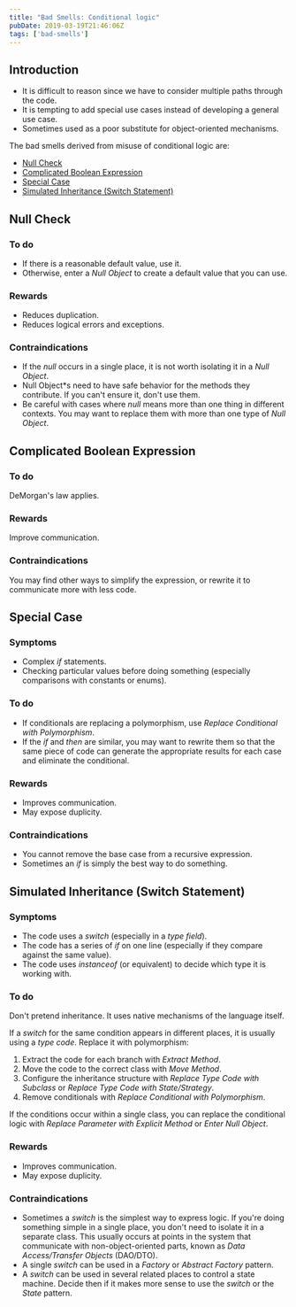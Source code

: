 ```yaml
---
title: "Bad Smells: Conditional logic"
pubDate: 2019-03-19T21:46:06Z
tags: ['bad-smells']
---
```

## Introduction

* It is difficult to reason since we have to consider multiple paths through the code.
* It is tempting to add special use cases instead of developing a general use case.
* Sometimes used as a poor substitute for object-oriented mechanisms.

The bad smells derived from misuse of conditional logic are:

* [Null Check](#null-check)
* [Complicated Boolean Expression](#complicated-boolean-expression)
* [Special Case](#special-case)
* [Simulated Inheritance (Switch Statement)](#simulated-inheritance-switch-statement)

## Null Check
### To do

* If there is a reasonable default value, use it.
* Otherwise, enter a *Null Object* to create a default value that you can use.

### Rewards

* Reduces duplication.
* Reduces logical errors and exceptions.

### Contraindications

* If the *null* occurs in a single place, it is not worth isolating it in a *Null Object*.
* Null Object*s need to have safe behavior for the methods they contribute. If you can't ensure it, don't use them.
* Be careful with cases where *null* means more than one thing in different contexts. You may want to replace them with more than one type of *Null Object*.

## Complicated Boolean Expression
### To do

DeMorgan's law applies.

### Rewards

Improve communication.

### Contraindications

You may find other ways to simplify the expression, or rewrite it to communicate more with less code.

## Special Case
### Symptoms

* Complex *if* statements.
* Checking particular values before doing something (especially comparisons with constants or enums).

### To do

* If conditionals are replacing a polymorphism, use *Replace Conditional with Polymorphism*.
* If the *if* and *then* are similar, you may want to rewrite them so that the same piece of code can generate the appropriate results for each case and eliminate the conditional.

### Rewards

* Improves communication.
* May expose duplicity.

### Contraindications

* You cannot remove the base case from a recursive expression.
* Sometimes an *if* is simply the best way to do something.

## Simulated Inheritance (Switch Statement)
### Symptoms

* The code uses a *switch* (especially in a *type field*).
* The code has a series of *if* on one line (especially if they compare against the same value).
* The code uses *instanceof* (or equivalent) to decide which type it is working with.

### To do

Don't pretend inheritance. It uses native mechanisms of the language itself.

If a *switch* for the same condition appears in different places, it is usually using a *type code*. Replace it with polymorphism:

1. Extract the code for each branch with *Extract Method*.
2. Move the code to the correct class with *Move Method*.
3. Configure the inheritance structure with *Replace Type Code with Subclass* or *Replace Type Code with State/Strategy*.
4. Remove conditionals with *Replace Conditional with Polymorphism*.

If the conditions occur within a single class, you can replace the conditional logic with *Replace Parameter with Explicit Method* or *Enter Null Object*.

### Rewards

* Improves communication.
* May expose duplicity.

### Contraindications

* Sometimes a *switch* is the simplest way to express logic. If you're doing something simple in a single place, you don't need to isolate it in a separate class. This usually occurs at points in the system that communicate with non-object-oriented parts, known as *Data Access/Transfer Objects* (DAO/DTO).
* A single *switch* can be used in a *Factory* or *Abstract Factory* pattern.
* A *switch* can be used in several related places to control a state machine. Decide then if it makes more sense to use the *switch* or the *State* pattern.